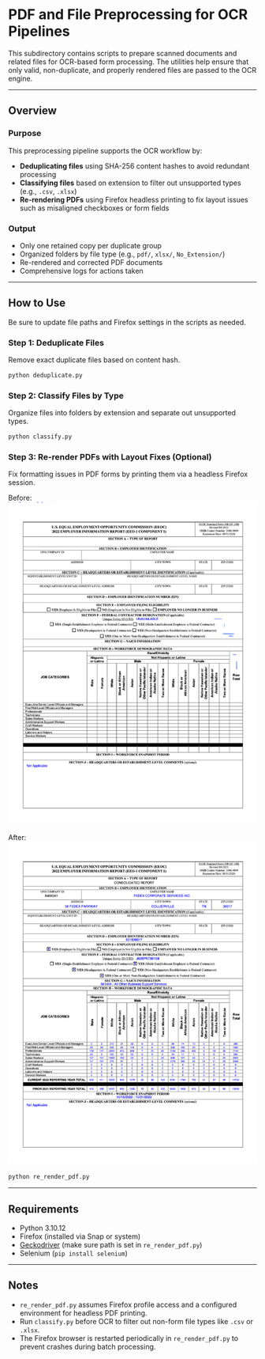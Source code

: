 # PDF and File Preprocessing for OCR Pipelines

This subdirectory contains scripts to prepare scanned documents and related files for OCR-based form processing. The utilities help ensure that only valid, non-duplicate, and properly rendered files are passed to the OCR engine.

---

## Overview

### Purpose

This preprocessing pipeline supports the OCR workflow by:

- **Deduplicating files** using SHA-256 content hashes to avoid redundant processing
- **Classifying files** based on extension to filter out unsupported types (e.g., `.csv`, `.xlsx`)
- **Re-rendering PDFs** using Firefox headless printing to fix layout issues such as misaligned checkboxes or form fields

### Output

- Only one retained copy per duplicate group
- Organized folders by file type (e.g., `pdf/`, `xlsx/`, `No_Extension/`)
- Re-rendered and corrected PDF documents
- Comprehensive logs for actions taken

---

## How to Use

Be sure to update file paths and Firefox settings in the scripts as needed.

### Step 1: Deduplicate Files
Remove exact duplicate files based on content hash.

```bash
python deduplicate.py
```

### Step 2: Classify Files by Type
Organize files into folders by extension and separate out unsupported types.

```bash
python classify.py
```

### Step 3: Re-render PDFs with Layout Fixes (Optional)
Fix formatting issues in PDF forms by printing them via a headless Firefox session.

Before:
![File Example With Render Problem](render_problem_1.png)

After:
![File Example Without Render Problem](render_problem_0.png)

```bash
python re_render_pdf.py
```

---

## Requirements

- Python 3.10.12
- Firefox (installed via Snap or system)
- [Geckodriver](https://github.com/mozilla/geckodriver) (make sure path is set in `re_render_pdf.py`)
- Selenium (`pip install selenium`)

---

## Notes

- `re_render_pdf.py` assumes Firefox profile access and a configured environment for headless PDF printing.
- Run `classify.py` before OCR to filter out non-form file types like `.csv` or `.xlsx`.
- The Firefox browser is restarted periodically in `re_render_pdf.py` to prevent crashes during batch processing.
